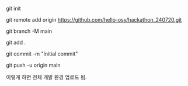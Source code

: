 git init

git remote add origin https://github.com/hello-osy/hackathon_240720.git

git branch -M main

git add .

git commit -m "Initial commit"

git push -u origin main 

이렇게 하면 전체 개발 환경 업로드 됨.
